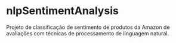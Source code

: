 # nlpSentimentAnalysis
Projeto de classificação de sentimento de produtos da Amazon de avaliações com técnicas de processamento de linguagem natural.
